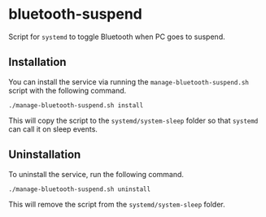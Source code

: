 # bluetooth-suspend
Script for `systemd` to toggle Bluetooth when PC goes to suspend.

## Installation

You can install the service via running the `manage-bluetooth-suspend.sh` script with the following command.

```shell
./manage-bluetooth-suspend.sh install
```

This will copy the script to the `systemd/system-sleep` folder so that `systemd` can call it on sleep events.

## Uninstallation

To uninstall the service, run the following command.

```shell
./manage-bluetooth-suspend.sh uninstall
```

This will remove the script from the `systemd/system-sleep` folder.
